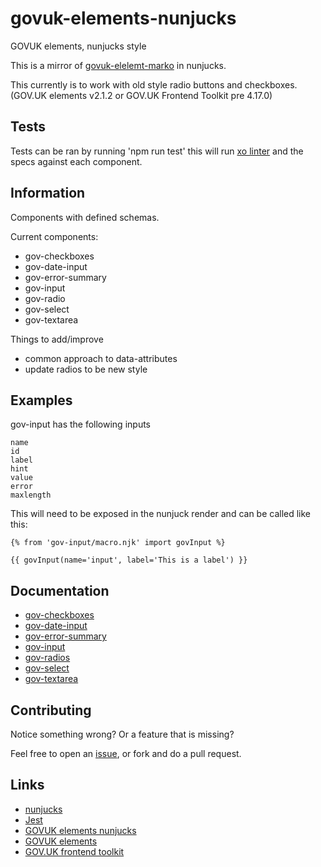 # govuk-elements-nunjucks

GOVUK elements, nunjucks style

This is a mirror of [govuk-elelemt-marko](https://github.com/gunjam/govuk-elements-marko) in nunjucks.

This currently is to work with old style radio buttons and checkboxes. (GOV.UK elements v2.1.2 or  GOV.UK Frontend Toolkit pre 4.17.0)

## Tests

Tests can be ran by running 'npm run test' this will run [xo linter](https://github.com/sindresorhus/xo) and the specs against each component.

## Information

Components with defined schemas.

Current components:

- gov-checkboxes
- gov-date-input
- gov-error-summary
- gov-input
- gov-radio
- gov-select
- gov-textarea

Things to add/improve

- common approach to data-attributes
- update radios to be new style

## Examples

gov-input has the following inputs

```
name
id
label
hint
value
error
maxlength
```

This will need to be exposed in the nunjuck render and can be called like this:

```
{% from 'gov-input/macro.njk' import govInput %}

{{ govInput(name='input', label='This is a label') }}
```

## Documentation

- [gov-checkboxes](./components/gov-checkboxes/README.md)
- [gov-date-input](./components/gov-date-input/README.md)
- [gov-error-summary](./components/gov-error-summary/README.md)
- [gov-input](./components/gov-input/README.md)
- [gov-radios](./components/gov-radios/README.md)
- [gov-select](./components/gov-select/README.md)
- [gov-textarea](./components/gov-textarea/README.md)


## Contributing

Notice something wrong? Or a feature that is missing?

Feel free to open an [issue](https://github.com/htmlandbacon/govuk-elements-nunjucks), or fork and do a pull request.

## Links

- [nunjucks](https://mozilla.github.io/nunjucks/)
- [Jest](https://facebook.github.io/jest/)
- [GOVUK elements nunjucks](https://github.com/htmlandbacon/govuk-elements-nunjucks)
- [GOVUK elements](https://github.com/alphagov/govuk_elements)
- [GOV.UK frontend toolkit](https://github.com/alphagov/govuk_frontend_toolkit)